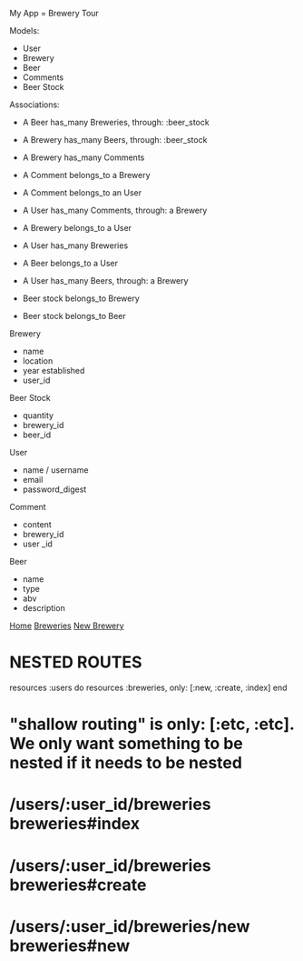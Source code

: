 My App = Brewery Tour

Models: 
-  User 
-  Brewery
-  Beer 
-  Comments 
- Beer Stock

Associations: 
-  A Beer has_many Breweries, through: :beer_stock
-  A Brewery has_many Beers, through: :beer_stock

-  A Brewery has_many Comments
-  A Comment belongs_to a Brewery


-  A Comment belongs_to an User
-  A User has_many Comments, through: a Brewery


-  A Brewery belongs_to a User
-  A User has_many Breweries

-  A Beer belongs_to a User
-  A User has_many Beers, through: a Brewery


-  Beer stock belongs_to Brewery
-  Beer stock belongs_to Beer

 Brewery
 - name
 - location 
 - year established
 - user_id 

 Beer Stock
 - quantity
 - brewery_id
 - beer_id


 User
 - name / username
 - email
 - password_digest


 Comment
 - content
 - brewery_id 
 - user _id

 Beer 
 - name
 - type
 - abv
 - description 








    




  <div class="nav-bar">
    <a class="navbar-link <%= active_css(root_path)%>" href="/">Home</a>
    <a class="navbar-link <%= active_css(breweries_path)%>" href="/breweries">Breweries</a>
    <a class="navbar-link <%= active_css(new_brewery_path)%>" href="/breweries/new">New Brewery</a>
  </div>



  # NESTED ROUTES 
  resources :users do 
    resources :breweries, only: [:new, :create, :index]
  end
  
  # "shallow routing" is only: [:etc, :etc]. We only want something to be nested if it needs to be nested
  
  # /users/:user_id/breweries                                                               breweries#index
  # /users/:user_id/breweries                                                              breweries#create
  # /users/:user_id/breweries/new                                                           breweries#new




